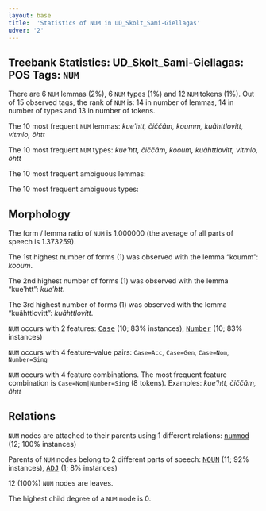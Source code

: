 ```yaml
---
layout: base
title:  'Statistics of NUM in UD_Skolt_Sami-Giellagas'
udver: '2'
---
```


## Treebank Statistics: UD_Skolt_Sami-Giellagas: POS Tags: `NUM`

There are 6 `NUM` lemmas (2%), 6 `NUM` types (1%) and 12 `NUM` tokens (1%).
Out of 15 observed tags, the rank of `NUM` is: 14 in number of lemmas, 14 in number of types and 13 in number of tokens.

The 10 most frequent `NUM` lemmas: <em>kueʹhtt, čiččâm, koumm, kuâhttlovitt, vitmlo, õhtt</em>

The 10 most frequent `NUM` types:  <em>kueʹhtt, čiččâm, kooum, kuâhttlovitt, vitmlo, õhtt</em>

The 10 most frequent ambiguous lemmas: 

The 10 most frequent ambiguous types:  



## Morphology

The form / lemma ratio of `NUM` is 1.000000 (the average of all parts of speech is 1.373259).

The 1st highest number of forms (1) was observed with the lemma “koumm”: <em>kooum</em>.

The 2nd highest number of forms (1) was observed with the lemma “kueʹhtt”: <em>kueʹhtt</em>.

The 3rd highest number of forms (1) was observed with the lemma “kuâhttlovitt”: <em>kuâhttlovitt</em>.

`NUM` occurs with 2 features: <tt><a href="sms_giellagas-feat-Case.html">Case</a></tt> (10; 83% instances), <tt><a href="sms_giellagas-feat-Number.html">Number</a></tt> (10; 83% instances)

`NUM` occurs with 4 feature-value pairs: `Case=Acc`, `Case=Gen`, `Case=Nom`, `Number=Sing`

`NUM` occurs with 4 feature combinations.
The most frequent feature combination is `Case=Nom|Number=Sing` (8 tokens).
Examples: <em>kueʹhtt, čiččâm, õhtt</em>


## Relations

`NUM` nodes are attached to their parents using 1 different relations: <tt><a href="sms_giellagas-dep-nummod.html">nummod</a></tt> (12; 100% instances)

Parents of `NUM` nodes belong to 2 different parts of speech: <tt><a href="sms_giellagas-pos-NOUN.html">NOUN</a></tt> (11; 92% instances), <tt><a href="sms_giellagas-pos-ADJ.html">ADJ</a></tt> (1; 8% instances)

12 (100%) `NUM` nodes are leaves.

The highest child degree of a `NUM` node is 0.

